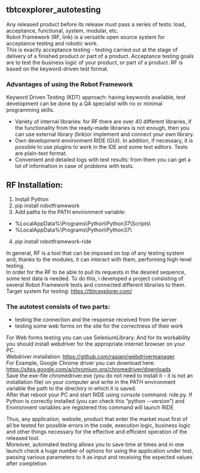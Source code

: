 ## tbtcexplorer_autotesting

Any released product before its release must pass a series of tests: load, acceptance, functional, system, modular, etc.  
Robot Framework (RF, link) is a versatile open source system for acceptance testing and robotic work.  
This is exactly acceptance testing - testing carried out at the stage of delivery of a finished product or part of a product. Acceptance testing goals are to test the business logic of your product, or part of a product. RF is based on the keyword-driven test format.  
### **Advantages of using the Robot Framework** 
Keyword Driven Testing (KDT) approach: having keywords available, test development can be done by a QA specialist with no or minimal programming skills.  
*	Variety of internal libraries: for RF there are over 40 different libraries, if the functionality from the ready-made libraries is not enough, then you can use external library (link)or  implement and connect your own library.
* Own development environment RIDE (GUi). In addition, if necessary, it is possible to use plugins to work in the IDE and some text editors. Tests are plain-text format.
* Convenient and detailed logs with test results: from them you can get a lot of information in case of problems with tests.


## RF Installation:
1.	Install Python
2.	pip install robotframework
3.	Add paths to the PATH environment variable:   
  * %LocalAppData%\Programs\Python\Python37\Scripts\
  * %LocalAppData%\Programs\Python\Python37\
4.	pip install robotframework-ride



In general, RF is a tool that can be imposed on top of any testing system and, thanks to the modules, it can interact with them, performing high-level testing.  
In order for the RF to be able to pull its requests in the desired sequence, some test data is needed. To do this, i developed a project consisting of several Robot Framework tests and connected different libraries to them.  
Target system for testing: https://tbtcexplorer.com/

### The autotest consists of two parts:
* testing the connection and the response received from the server
* testing some web forms on the site for the correctness of their work

For Web forms testing you can use SeleniumLibrary. And for its workability you should install webdriver for the appropriate internet browser on your PC.  
Webdriver installation: https://github.com/rasjani/webdrivermanager  
For Example, Google Chrome driver you can download here: https://sites.google.com/a/chromium.org/chromedriver/downloads    
Save the exe-file chromedriver.exe (you do not need to install it - it is not an installation file)  on your computer and write in the PATH environment variable the path to the directory in which it is saved.  
After that reboot your PC and start RIDE using console command: ride.py. If Python is correctly installed (you can check this “python --version”) and Environment variables are registered this command will launch RIDE  


Thus, any application, website, product that enter the market must first of all be tested for possible errors in the code, execution logic, business logic and other things necessary for the effective and efficient operation of the released tool.  
Moreover, automated testing allows you to save time at times and in one launch check a huge number of options for using the application under test, passing various parameters to it as input and receiving the expected values after completion
